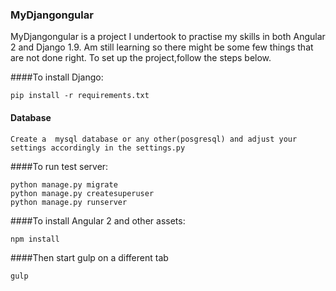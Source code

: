 ### MyDjangongular

MyDjangongular is a project I undertook to practise my skills in both Angular 2 and Django 1.9. Am still learning so there might be
some few things that are not done right. To set up the project,follow the steps below.

####To install Django:

    pip install -r requirements.txt


#### Database
    Create a  mysql database or any other(posgresql) and adjust your settings accordingly in the settings.py

####To run test server:

    python manage.py migrate
    python manage.py createsuperuser
    python manage.py runserver

####To install Angular 2 and other assets:

    npm install

####Then start gulp on a different tab

    gulp

